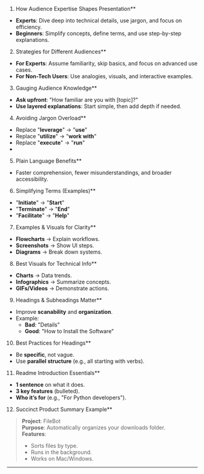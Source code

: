 1. How Audience Expertise Shapes Presentation**  
- **Experts**: Dive deep into technical details, use jargon, and focus on efficiency.  
- **Beginners**: Simplify concepts, define terms, and use step-by-step explanations.  

2. Strategies for Different Audiences**  
- **For Experts**: Assume familiarity, skip basics, and focus on advanced use cases.  
- **For Non-Tech Users**: Use analogies, visuals, and interactive examples.  

3. Gauging Audience Knowledge**  
- **Ask upfront**: "How familiar are you with [topic]?"  
- **Use layered explanations**: Start simple, then add depth if needed.  

4. Avoiding Jargon Overload**  
- Replace "**leverage**" → "**use**"  
- Replace "**utilize**" → "**work with**"  
- Replace "**execute**" → "**run**"
-   
5. Plain Language Benefits**  
- Faster comprehension, fewer misunderstandings, and broader accessibility.  

6. Simplifying Terms (Examples)**  
- "**Initiate**" → "**Start**"  
- "**Terminate**" → "**End**"  
- "**Facilitate**" → "**Help**"  

7. Examples & Visuals for Clarity**  
- **Flowcharts** → Explain workflows.  
- **Screenshots** → Show UI steps.  
- **Diagrams** → Break down systems.  

8. Best Visuals for Technical Info**  
- **Charts** → Data trends.  
- **Infographics** → Summarize concepts.  
- **GIFs/Videos** → Demonstrate actions.  

9. Headings & Subheadings Matter**  
- Improve **scanability** and **organization**.  
- Example:  
  - **Bad**: "Details"  
  - **Good**: "How to Install the Software"  

10. Best Practices for Headings**  
- Be **specific**, not vague.  
- Use **parallel structure** (e.g., all starting with verbs).  

11. Readme Introduction Essentials**  
- **1 sentence** on what it does.  
- **3 key features** (bulleted).  
- **Who it’s for** (e.g., "For Python developers").  

12. Succinct Product Summary Example**  
> **Project**: FileBot  
> **Purpose**: Automatically organizes your downloads folder.  
> **Features**:  
> - Sorts files by type.  
> - Runs in the background.  
> - Works on Mac/Windows.  

---

